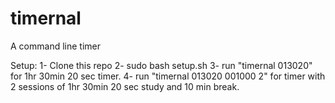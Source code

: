 # timernal
A command line timer

Setup:
1- Clone this repo
2- sudo bash setup.sh
3- run "timernal 013020" for 1hr 30min 20 sec timer.
4- run "timernal 013020 001000 2" for timer with 2 sessions of 1hr 30min 20 sec study and 10 min break.
